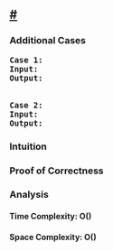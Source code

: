 ##  [#]()

### Additional Cases
<pre>
<b>Case 1:</b>
<b>Input:</b>
<b>Output:</b>
</br>
<b>Case 2:</b>
<b>Input:</b>
<b>Output:</b>
</pre>

### Intuition

### Proof of Correctness


### Analysis
#### Time Complexity: O()
#### Space Complexity: O()

```cpp
```
